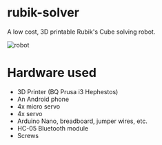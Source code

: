 # rubik-solver
A low cost, 3D printable Rubik's Cube solving robot.

![robot](https://cloud.githubusercontent.com/assets/4309591/15910761/b8f5c6c6-2dcc-11e6-9fa7-2232c03a1e91.gif)

# Hardware used
* 3D Printer (BQ Prusa i3 Hephestos)
* An Android phone
* 4x micro servo
* 4x servo
* Arduino Nano, breadboard, jumper wires, etc.
* HC-05 Bluetooth module
* Screws
